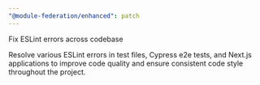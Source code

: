 ```yaml
---
"@module-federation/enhanced": patch
---
```


Fix ESLint errors across codebase

Resolve various ESLint errors in test files, Cypress e2e tests, and Next.js applications to improve code quality and ensure consistent code style throughout the project.
